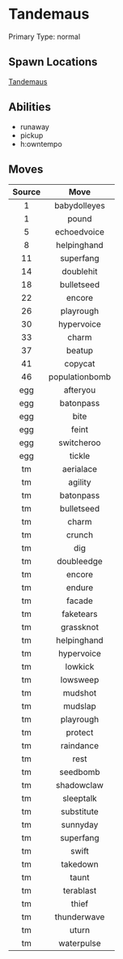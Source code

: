 # Tandemaus  
Primary Type: normal  
  
## Spawn Locations  
[Tandemaus](/data/spawn_presets/tandemaus.md)  
  
## Abilities  
  * runaway
  * pickup
  * h:owntempo
  
  
## Moves  
  
| Source | Move |  
|:---:|:---:|  
| 1 | babydolleyes |  
| 1 | pound |  
| 5 | echoedvoice |  
| 8 | helpinghand |  
| 11 | superfang |  
| 14 | doublehit |  
| 18 | bulletseed |  
| 22 | encore |  
| 26 | playrough |  
| 30 | hypervoice |  
| 33 | charm |  
| 37 | beatup |  
| 41 | copycat |  
| 46 | populationbomb |  
| egg | afteryou |  
| egg | batonpass |  
| egg | bite |  
| egg | feint |  
| egg | switcheroo |  
| egg | tickle |  
| tm | aerialace |  
| tm | agility |  
| tm | batonpass |  
| tm | bulletseed |  
| tm | charm |  
| tm | crunch |  
| tm | dig |  
| tm | doubleedge |  
| tm | encore |  
| tm | endure |  
| tm | facade |  
| tm | faketears |  
| tm | grassknot |  
| tm | helpinghand |  
| tm | hypervoice |  
| tm | lowkick |  
| tm | lowsweep |  
| tm | mudshot |  
| tm | mudslap |  
| tm | playrough |  
| tm | protect |  
| tm | raindance |  
| tm | rest |  
| tm | seedbomb |  
| tm | shadowclaw |  
| tm | sleeptalk |  
| tm | substitute |  
| tm | sunnyday |  
| tm | superfang |  
| tm | swift |  
| tm | takedown |  
| tm | taunt |  
| tm | terablast |  
| tm | thief |  
| tm | thunderwave |  
| tm | uturn |  
| tm | waterpulse |  
  
